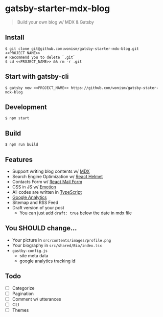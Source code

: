 # gatsby-starter-mdx-blog
> Build your own blog w/ MDX & Gatsby

## Install
```
$ git clone git@github.com:wonism/gatsby-starter-mdx-blog.git <<PROJECT_NAME>>
# Recommend you to delete `.git`
$ cd <<PROJECT_NAME>> && rm -r .git
```

## Start with gatsby-cli
```
$ gatsby new <<PROJECT_NAME>> https://github.com/wonism/gatsby-stater-mdx-blog
```

## Development
```
$ npm start
```

## Build
```
$ npm run build
```

## Features
- Support writing blog contents w/ [MDX](https://github.com/mdx-js)
- Search Engine Optimization w/ [React Helmet](https://github.com/nfl/react-helmet)
- Contacts Form w/ [React Mail Form](https://github.com/wonism/react-mail-form)
- CSS in JS w/ [Emotion](https://emotion.sh/docs/introduction)
- All codes are written in [TypeScript](https://www.typescriptlang.org)
- [Google Analytics](https://analytics.google.com)
- Sitemap and RSS Feed
- Draft version of your post
  - You can just add `draft: true` below the date in mdx file

## You SHOULD change...
- Your picture in `src/contents/images/profile.png`
- Your biography in `src/shared/Bio/index.tsx`
- `gastby-config.js`
  - site meta data
  - google analytics tracking id

## Todo
- [ ] Categorize
- [ ] Pagination
- [ ] Comment w/ utterances
- [ ] CLI
- [ ] Themes
